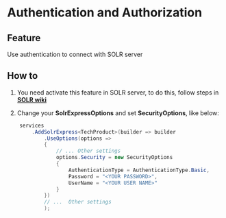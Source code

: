 # Authentication and Authorization

## Feature

Use authentication to connect with SOLR server

## How to

1. You need activate this feature in SOLR server, to do this, follow steps in **[SOLR wiki](https://cwiki.apache.org/confluence/display/solr/Authentication+and+Authorization+Plugins)**

2. Change your **SolrExpressOptions** and set **SecurityOptions**, like below:

```csharp
	services
		.AddSolrExpress<TechProduct>(builder => builder
			.UseOptions(options =>
            {
				// ... Other settings
				options.Security = new SecurityOptions
				{
					AuthenticationType = AuthenticationType.Basic,
					Password = "<YOUR PASSWORD>",
					UserName = "<YOUR USER NAME>"
				}
            })
			// ...  Other settings
			);
```